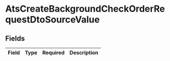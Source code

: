 # AtsCreateBackgroundCheckOrderRequestDtoSourceValue


## Fields

| Field       | Type        | Required    | Description |
| ----------- | ----------- | ----------- | ----------- |